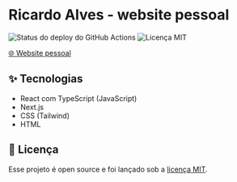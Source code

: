 # Ricardo Alves - website pessoal

![Status do deploy do GitHub Actions](https://github.com/ricardospalves/ricardospalves.github.io/actions/workflows/nextjs.yml/badge.svg)
![Licença MIT](https://img.shields.io/github/license/ricardospalves/ricardospalves.github.io)

[🌐 Website pessoal](https://ricardospalves.github.io)

## ✨ Tecnologias

- React com TypeScript (JavaScript)
- Next.js
- CSS (Tailwind)
- HTML

## 📝 Licença

Esse projeto é open source e foi lançado sob a [licença MIT](https://github.com/ricardospalves/ricardospalves.github.io/blob/main/LICENSE).
